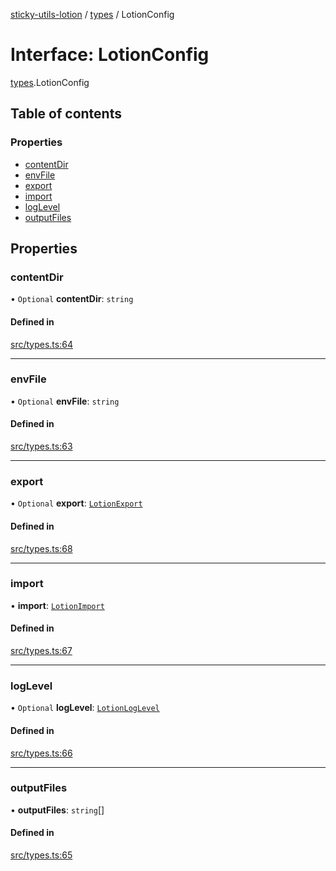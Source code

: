 [sticky-utils-lotion](../README.md) / [types](../modules/types.md) / LotionConfig

# Interface: LotionConfig

[types](../modules/types.md).LotionConfig

## Table of contents

### Properties

- [contentDir](types.LotionConfig.md#contentdir)
- [envFile](types.LotionConfig.md#envfile)
- [export](types.LotionConfig.md#export)
- [import](types.LotionConfig.md#import)
- [logLevel](types.LotionConfig.md#loglevel)
- [outputFiles](types.LotionConfig.md#outputfiles)

## Properties

### contentDir

• `Optional` **contentDir**: `string`

#### Defined in

[src/types.ts:64](https://github.com/sticky/sticky-utils-lotion/blob/2800d26/src/types.ts#L64)

___

### envFile

• `Optional` **envFile**: `string`

#### Defined in

[src/types.ts:63](https://github.com/sticky/sticky-utils-lotion/blob/2800d26/src/types.ts#L63)

___

### export

• `Optional` **export**: [`LotionExport`](types.LotionExport.md)

#### Defined in

[src/types.ts:68](https://github.com/sticky/sticky-utils-lotion/blob/2800d26/src/types.ts#L68)

___

### import

• **import**: [`LotionImport`](types.LotionImport.md)

#### Defined in

[src/types.ts:67](https://github.com/sticky/sticky-utils-lotion/blob/2800d26/src/types.ts#L67)

___

### logLevel

• `Optional` **logLevel**: [`LotionLogLevel`](../enums/types.LotionLogLevel.md)

#### Defined in

[src/types.ts:66](https://github.com/sticky/sticky-utils-lotion/blob/2800d26/src/types.ts#L66)

___

### outputFiles

• **outputFiles**: `string`[]

#### Defined in

[src/types.ts:65](https://github.com/sticky/sticky-utils-lotion/blob/2800d26/src/types.ts#L65)
